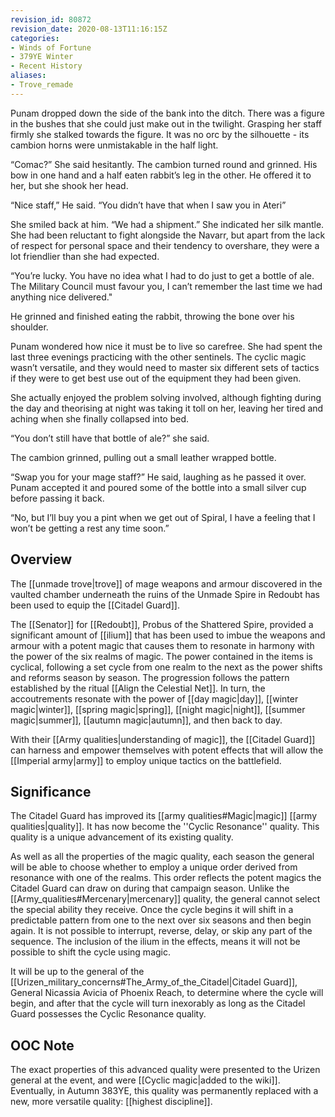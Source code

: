 ```yaml
---
revision_id: 80872
revision_date: 2020-08-13T11:16:15Z
categories:
- Winds of Fortune
- 379YE Winter
- Recent History
aliases:
- Trove_remade
---
```




Punam dropped down the side of the bank into the ditch. There was a figure in the bushes that she could just make out in the twilight.  Grasping her staff firmly she stalked towards the figure. It was no orc by the silhouette - its cambion horns were unmistakable in the half light.

“Comac?” She said hesitantly.  The cambion turned round and grinned. His bow in one hand and a half eaten rabbit’s leg in the other.  He offered it to her, but she shook her head.

“Nice staff,” He said.  “You didn’t have that when I saw you in Ateri”

She smiled back at him.  “We had a shipment.”  She indicated her silk mantle.  She had been reluctant to fight alongside the Navarr, but apart from the lack of respect for personal space and their tendency to overshare, they were a lot friendlier than she had expected.

“You’re lucky.  You have no idea what I had to do just to get a bottle of ale. The Military Council must favour you, I can’t remember the last time we had anything nice delivered."

He grinned and finished eating the rabbit, throwing the bone over his shoulder.

Punam wondered how nice it must be to live so carefree. She had spent the last three evenings practicing with the other sentinels. The cyclic magic wasn’t versatile, and they would need to master six different sets of tactics if they were to get best use out of the equipment they had been given. 

She actually enjoyed the problem solving involved, although fighting during the day and theorising at night was taking it toll on her, leaving her tired and aching when she finally collapsed into bed.

“You don’t still have that bottle of ale?” she said.

The cambion grinned, pulling out a small leather wrapped bottle.

“Swap you for your mage staff?”  He said, laughing as he passed it over. Punam accepted it and poured some of the bottle into a small silver cup before passing it back.

“No, but I’ll buy you a pint when we get out of Spiral, I have a feeling that I won’t be getting a rest any time soon.”

## Overview
The [[unmade trove|trove]] of mage weapons and armour discovered in the vaulted chamber underneath the ruins of the Unmade Spire in Redoubt has been used to equip the [[Citadel Guard]].

The [[Senator]] for [[Redoubt]], Probus of the Shattered Spire, provided a significant amount of [[ilium]] that has been used to imbue the weapons and armour with a potent magic that causes them to resonate in harmony with the power of the six realms of magic. The power contained in the items is cyclical, following a set cycle from one realm to the next as the power shifts and reforms season by season. The progression follows the pattern established by the ritual [[Align the Celestial Net]]. In turn, the accoutrements resonate with the power of [[day magic|day]], [[winter magic|winter]], [[spring magic|spring]], [[night magic|night]], [[summer magic|summer]], [[autumn magic|autumn]], and then back to day. 

With their [[Army qualities|understanding of magic]], the [[Citadel Guard]] can harness and empower themselves with potent effects that will allow the [[Imperial army|army]] to employ unique tactics on the battlefield.

## Significance
The Citadel Guard has improved its [[army qualities#Magic|magic]] [[army qualities|quality]]. It has now become the ''Cyclic Resonance'' quality. This quality is a unique advancement of its existing quality. 

As well as all the properties of the magic quality, each season the general will be able to choose whether to employ a unique order derived from resonance with one of the realms. This order reflects the potent magics the Citadel Guard can draw on during that campaign season. Unlike the [[Army_qualities#Mercenary|mercenary]] quality, the general cannot select the special ability they receive. Once the cycle begins it will shift in a predictable pattern from one to the next over six seasons and then begin again. It is not possible to interrupt, reverse, delay, or skip any part of the sequence. The inclusion of the ilium in the effects, means it will not be possible to shift the cycle using magic.

It will be up to the general of the [[Urizen_military_concerns#The_Army_of_the_Citadel|Citadel Guard]], General Nicassia Avicia of Phoenix Reach, to determine where the cycle will begin, and after that the cycle will turn inexorably as long as the Citadel Guard possesses the Cyclic Resonance quality.

## OOC Note
The exact properties of this advanced quality were presented to the Urizen general at the event, and were [[Cyclic magic|added to the wiki]]. Eventually, in Autumn 383YE, this quality was permanently replaced with a new, more versatile quality: [[highest discipline]].